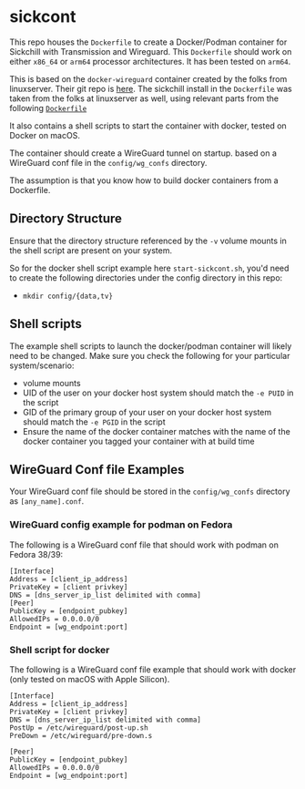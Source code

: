 # sickcont
This repo houses the `Dockerfile` to create a Docker/Podman container for Sickchill with Transmission and Wireguard.
This `Dockerfile` should work on either `x86_64` or `arm64` processor architectures. It has been tested on `arm64`.

This is based on the `docker-wireguard` container created by the folks from linuxserver. Their git repo is [here](https://github.com/linuxserver/docker-wireguard).
The sickchill install in the `Dockerfile` was taken from the folks at linuxserver as well, using relevant parts from the following [`Dockerfile`](https://github.com/linuxserver/docker-sickchill/blob/master/Dockerfile.aarch64) 

It also contains a shell scripts to start the container with docker, tested on Docker on macOS.

The container should create a WireGuard tunnel on startup. based on a WireGuard conf file in the `config/wg_confs` directory. 

The assumption is that you know how to build docker containers from a Dockerfile.

## Directory Structure

Ensure that the directory structure referenced by the `-v` volume mounts in the shell script are  present on your system.

So for the docker shell script example here `start-sickcont.sh`, you'd need to create the following directories under the config directory in this repo:
- `mkdir config/{data,tv}`

## Shell scripts

The example shell scripts to launch the docker/podman container will likely need to be changed. Make sure you check the following for your particular system/scenario:
- volume mounts
- UID of the user on your docker host system should match the `-e PUID` in the script 
- GID of the primary group of your user on your docker host system should match the `-e PGID` in the script 
- Ensure the name of the docker container matches with the name of the docker container you tagged your container with at build time

## WireGuard Conf file Examples

Your WireGuard conf file should be stored in the `config/wg_confs` directory as `[any_name].conf`.

### WireGuard config example for podman on Fedora

The following is a WireGuard conf file that should work with podman on Fedora 38/39:

```
[Interface]
Address = [client_ip_address]
PrivateKey = [client privkey]
DNS = [dns_server_ip_list delimited with comma]
[Peer]
PublicKey = [endpoint_pubkey]
AllowedIPs = 0.0.0.0/0
Endpoint = [wg_endpoint:port]
```

### Shell script for docker

The following is a WireGuard conf file example that should work with docker (only tested on macOS with Apple Silicon).

```
[Interface]
Address = [client_ip_address]
PrivateKey = [client privkey]
DNS = [dns_server_ip_list delimited with comma]
PostUp = /etc/wireguard/post-up.sh
PreDown = /etc/wireguard/pre-down.s

[Peer]
PublicKey = [endpoint_pubkey]
AllowedIPs = 0.0.0.0/0
Endpoint = [wg_endpoint:port]
```
